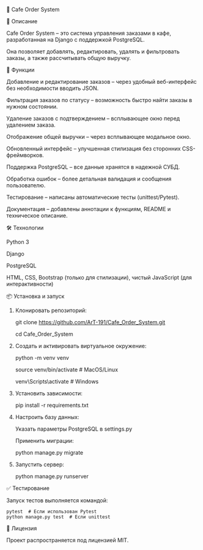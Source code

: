 🏪 Cafe Order System


📌 Описание

Cafe Order System – это система управления заказами в кафе, разработанная на Django с поддержкой PostgreSQL.

Она позволяет добавлять, редактировать, удалять и фильтровать заказы, а также рассчитывать общую выручку.

🚀 Функции

Добавление и редактирование заказов – через удобный веб-интерфейс без необходимости вводить JSON.

Фильтрация заказов по статусу – возможность быстро найти заказы в нужном состоянии.

Удаление заказов с подтверждением – всплывающее окно перед удалением заказа.

Отображение общей выручки – через всплывающее модальное окно.

Обновленный интерфейс – улучшенная стилизация без сторонних CSS-фреймворков.

Поддержка PostgreSQL – все данные хранятся в надежной СУБД.

Обработка ошибок – более детальная валидация и сообщения пользователю.

Тестирование – написаны автоматические тесты (unittest/Pytest).

Документация – добавлены аннотации к функциям, README и техническое описание.


🛠 Технологии

Python 3

Django

PostgreSQL

HTML, CSS, Bootstrap (только для стилизации), чистый JavaScript (для интерактивности)

📦 Установка и запуск

1. Клонировать репозиторий:

    git clone https://github.com/ArT-191/Cafe_Order_System.git
   
    cd Cafe_Order_System
   
3. Создать и активировать виртуальное окружение:

    python -m venv venv
   
    source venv/bin/activate  # MacOS/Linux
   
    venv\Scripts\activate     # Windows

5. Установить зависимости:

     pip install -r requirements.txt

7. Настроить базу данных:

    Указать параметры PostgreSQL в settings.py
   
    Применить миграции:
   
    python manage.py migrate
    
9. Запустить сервер:

    python manage.py runserver
    

✅ Тестирование

Запуск тестов выполняется командой:
    
    pytest  # Если использован Pytest
    python manage.py test  # Если unittest
    
📄 Лицензия

Проект распространяется под лицензией MIT.



    
